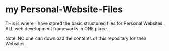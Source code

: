 #  my Personal-Website-Files
THis is where I have stored the basic structured files for Personal Websites.
ALL web development frameworks in ONE place.

Note: NO one can download the contents of this repositary for their Websites.
